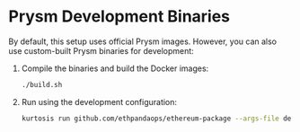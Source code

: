 Prysm Development Binaries
==========================

By default, this setup uses official Prysm images. However, you can also use custom-built Prysm binaries for development:

1. Compile the binaries and build the Docker images:
   
   ```bash
   ./build.sh
   ```

2. Run using the development configuration:

   ```bash
   kurtosis run github.com/ethpandaops/ethereum-package --args-file dev/prysm/prysm-dev.yaml --args-file peerdas-base.yaml
   ```
